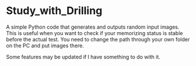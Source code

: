 # Study_with_Drilling

A simple Python code that generates and outputs random input images. This is useful when you want to check if your memorizing status is stable before the actual test.
You need to change the path through your own folder on the PC and put images there.

Some features may be updated if I have something to do with it.
